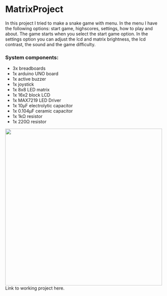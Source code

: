 # MatrixProject
  In this project I tried to make a snake game with menu. In the menu I have the following options: start game, highscores, settings, how to play and about.
The game starts when you select the start game option. In the settings option you can adjust the lcd and matrix brightness, the lcd contrast, the sound and the game difficulty. 
  

### System components:
- 3x breadboards
- 1x arduino UNO board
- 1x active buzzer
- 1x joystick
- 1x 8x8 LED matrix
- 1x 16x2 block LCD
- 1x MAX7219 LED Driver
- 1x 10μF electrolytic capacitor
- 1x 0.104μF ceramic capacitor
- 1x 1kΩ resistor
- 1x 220Ω resistor

<img src="https://user-images.githubusercontent.com/79469458/209395492-73a66ee8-5be8-48f7-9c86-c2174da19c99.png" align="left" width="500" height="500">

Link to working project here.

